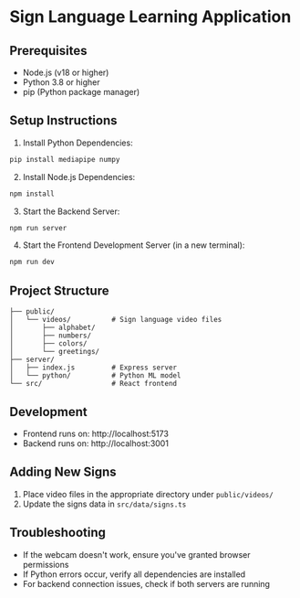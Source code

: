 # Sign Language Learning Application

## Prerequisites

- Node.js (v18 or higher)
- Python 3.8 or higher
- pip (Python package manager)

## Setup Instructions

1. Install Python Dependencies:
```bash
pip install mediapipe numpy
```

2. Install Node.js Dependencies:
```bash
npm install
```

3. Start the Backend Server:
```bash
npm run server
```

4. Start the Frontend Development Server (in a new terminal):
```bash
npm run dev
```

## Project Structure

```
├── public/
│   └── videos/          # Sign language video files
│       ├── alphabet/    
│       ├── numbers/     
│       ├── colors/      
│       └── greetings/   
├── server/
│   ├── index.js         # Express server
│   └── python/          # Python ML model
└── src/                 # React frontend
```

## Development

- Frontend runs on: http://localhost:5173
- Backend runs on: http://localhost:3001

## Adding New Signs

1. Place video files in the appropriate directory under `public/videos/`
2. Update the signs data in `src/data/signs.ts`

## Troubleshooting

- If the webcam doesn't work, ensure you've granted browser permissions
- If Python errors occur, verify all dependencies are installed
- For backend connection issues, check if both servers are running